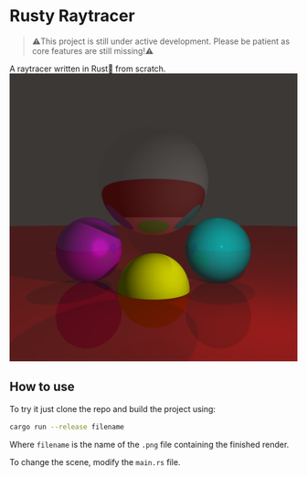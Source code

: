 # Rusty Raytracer

>⚠️This project is still under active development. Please be patient as core features are still missing!⚠️

A raytracer written in Rust🦀 from scratch.
![reder example](examples/example.png)

## How to use

To try it just clone the repo and build the project using:

```BASH
cargo run --release filename
```

Where `filename` is the name of the `.png` file containing the finished render.

To change the scene, modify the `main.rs` file.
